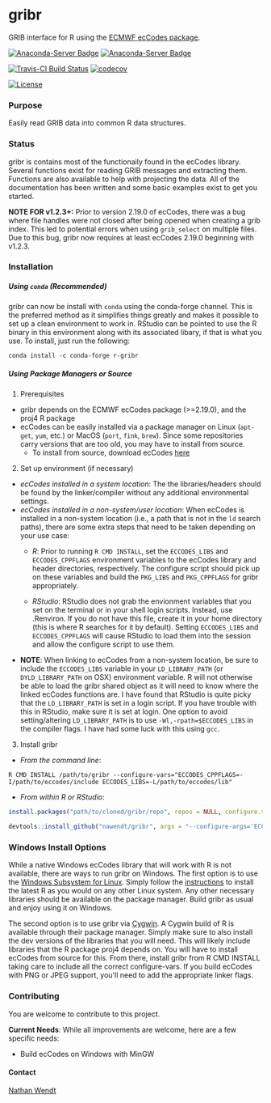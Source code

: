 # gribr
GRIB interface for R using the [ECMWF ecCodes package](https://confluence.ecmwf.int/display/ECC/ecCodes+Home).

[![Anaconda-Server Badge](https://anaconda.org/conda-forge/r-gribr/badges/version.svg)](https://anaconda.org/conda-forge/r-gribr)
[![Anaconda-Server Badge](https://anaconda.org/conda-forge/r-gribr/badges/downloads.svg)](https://anaconda.org/conda-forge/r-gribr) 

[![Travis-CI Build Status](https://travis-ci.org/nawendt/gribr.svg?branch=main)](https://travis-ci.org/nawendt/gribr)
[![codecov](https://codecov.io/gh/nawendt/gribr/branch/main/graph/badge.svg?token=MYAJCGkoKO)](https://codecov.io/gh/nawendt/gribr) 

[![License](https://img.shields.io/badge/License-BSD%202--Clause-blue.svg)](https://opensource.org/licenses/BSD-2-Clause)

### Purpose
Easily read GRIB data into common R data structures.

### Status
gribr is contains most of the functionaily found in the ecCodes library. Several functions exist for reading GRIB messages and extracting them. Functions are also available to help with projecting the data. All of the documentation has been written and some basic examples exist to get you started. 

**NOTE FOR v1.2.3+:** Prior to version 2.19.0 of ecCodes, there was a bug where file handles were not closed after being opened when creating a grib index. This led to potential errors when using `grib_select` on multiple files. Due to this bug, gribr now requires at least ecCodes 2.19.0 beginning with v1.2.3.

### Installation
##### Using `conda` (Recommended)
gribr can now be install with `conda` using the conda-forge channel. This is the preferred method as it simplifies things greatly and makes it possible to set up a clean environment to work in. RStudio can be pointed to use the R binary in this environment along with its associated libary, if that is what you use. To install, just run the following:
```shell
conda install -c conda-forge r-gribr
```

##### Using Package Managers or Source
1. Prerequisites
  * gribr depends on the ECMWF ecCodes package (>=2.19.0), and the proj4 R package
  * ecCodes can be easily installed via a package manager on Linux (`apt-get`, `yum`, etc.) or MacOS (`port`, `fink`, `brew`). Since some repositories carry versions that are too old, you may have to install from source.
    * To install from source, download ecCodes [here](https://confluence.ecmwf.int/display/ECC/Releases)
2. Set up environment (if necessary)
  * _ecCodes installed in a system location_: The the libraries/headers should be found by the linker/compiler without any additional environmental settings.
  * _ecCodes installed in a non-system/user location_: When ecCodes is installed in a non-system location (i.e., a path that is not in the `ld` search paths), there are some extra steps that need to be taken depending on your use case:
    * _R_: Prior to running `R CMD INSTALL`, set the `ECCODES_LIBS` and `ECCODES_CPPFLAGS` environment variables to the ecCodes library and header directories, respectively. The configure script should pick up on these variables and build the `PKG_LIBS` and `PKG_CPPFLAGS` for gribr appropriately.

    * _RStudio_: RStudio does not grab the envionment variables that you set on the terminal or in your shell login scripts. Instead, use .Renviron. If you do not have this file, create it in your home directory (this is where R searches for it by default). Setting `ECCODES_LIBS` and `ECCODES_CPPFLAGS` will cause RStudio to load them into the session and allow the configure script to use them.
  * __NOTE__: When linking to ecCodes from a non-system location, be sure to include the `ECCODES_LIBS` variable in your `LD_LIBRARY_PATH` (or `DYLD_LIBRARY_PATH` on OSX) environment variable. R will not otherwise be able to load the gribr shared object as it will need to know where the linked ecCodes functions are. I have found that RStudio is quite picky that the `LD_LIBRARY_PATH` is set in a login script. If you have trouble with this in RStudio, make sure it is set at login. One option to avoid setting/altering `LD_LIBRARY_PATH` is to use `-Wl,-rpath=$ECCODES_LIBS` in the compiler flags. I have had some luck with this using `gcc`.
3. Install gribr
  * _From the command line_:
   ```shell
   R CMD INSTALL /path/to/gribr --configure-vars="ECCODES_CPPFLAGS=-I/path/to/eccodes/include ECCODES_LIBS=-L/path/to/eccodes/lib"
   ```
  * _From within R or RStudio_:
   ```R
   install.packages("path/to/cloned/gribr/repo", repos = NULL, configure.vars = c("ECCODES_LIBS=-L/path/to/eccodes/lib", "ECCODES_CPPFLAGS=-I/path/to/eccodes/include"))
   ```
   ```R
   devtools::install_github("nawendt/gribr", args = "--configure-args='ECCODES_LIBS=-L/path/to/eccodes/lib ECCODES_CPPFLAGS=-I/path/to/eccodes/include'")
   ```

### Windows Install Options
While a native Windows ecCodes library that will work with R is not available, there are ways to run gribr on Windows. The first option is to use the [Windows Subsystem for Linux](https://docs.microsoft.com/en-us/windows/wsl/). Simply follow the [instructions](https://cran.r-project.org/bin/linux/ubuntu/) to install the latest R as you would on any other Linux system. Any other necessary libraries should be available on the package manager. Build gribr as usual and enjoy using it on Windows.

The second option is to use gribr via [Cygwin](https://cygwin.org/). A Cygwin build of R is available through their package manager. Simply make sure to also install the dev versions of the libraries that you will need. This will likely include libraries that the R package proj4 depends on. You will have to install ecCodes from source for this. From there, install gribr from R CMD INSTALL taking care to include all the correct configure-vars. If you build ecCodes with PNG or JPEG support, you'll need to add the appropriate linker flags.

### Contributing
You are welcome to contribute to this project.

__Current Needs__: While all improvements are welcome, here are a few specific needs:
  * Build ecCodes on Windows with MinGW

#### Contact
[Nathan Wendt](mailto:nathan.wendt@noaa.gov)
